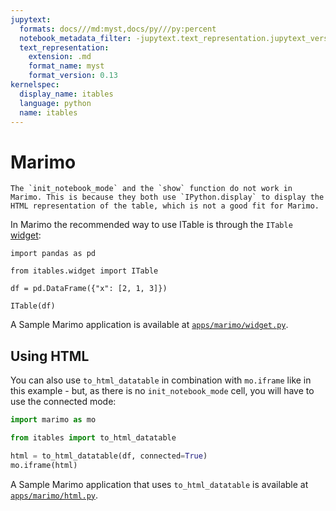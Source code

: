 ```yaml
---
jupytext:
  formats: docs///md:myst,docs/py///py:percent
  notebook_metadata_filter: -jupytext.text_representation.jupytext_version
  text_representation:
    extension: .md
    format_name: myst
    format_version: 0.13
kernelspec:
  display_name: itables
  language: python
  name: itables
---
```


# Marimo

```{warning}
The `init_notebook_mode` and the `show` function do not work in Marimo. This is because they both use `IPython.display` to display the HTML representation of the table, which is not a good fit for Marimo.
```

In Marimo the recommended way to use ITable is through the `ITable` [widget](widget.md):

```{code-cell} ipython3
import pandas as pd

from itables.widget import ITable

df = pd.DataFrame({"x": [2, 1, 3]})

ITable(df)
```

A Sample Marimo application is available at [`apps/marimo/widget.py`](https://github.com/mwouts/itables/tree/main/apps/marimo/widget.py).


## Using HTML

You can also use `to_html_datatable` in combination with `mo.iframe` like in this example - but, as there is no `init_notebook_mode` cell, you will have to use the connected mode:

```python
import marimo as mo

from itables import to_html_datatable

html = to_html_datatable(df, connected=True)
mo.iframe(html)
```

A Sample Marimo application that uses `to_html_datatable` is available at [`apps/marimo/html.py`](https://github.com/mwouts/itables/tree/main/apps/marimo/html.py).
